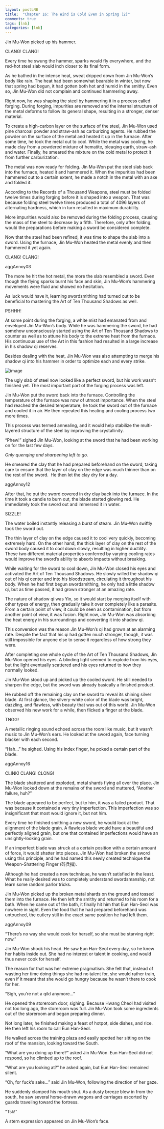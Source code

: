 ```yaml
---
layout: postLNB
title:  "Chapter 16: The Wind is Cold Even in Spring (2)"
comments: true
tags: [lnb]
categories: [lnb]
---
```


Jin Mu-Won picked up his hammer.

CLANG! CLANG!

Every time he swung the hammer, sparks would fly everywhere, and the red-hot steel slab would inch closer to its final form.

As he bathed in the intense heat, sweat dripped down from Jin Mu-Won’s body like rain. The heat had been somewhat bearable in winter, but now that spring had begun, it had gotten both hot and humid in the smithy. Even so, Jin Mu-Won did not complain and continued hammering away.

Right now, he was shaping the steel by hammering it in a process called forging. During forging, impurities are removed and the internal structure of the metal deforms to follow its general shape, resulting in a stronger, denser material.

To create a high-carbon layer on the surface of the steel, Jin Mu-Won used pine charcoal powder and straw-ash as carburizing agents. He rubbed the powder on the surface of the metal and heated it up in the furnace. After some time, he took the metal out to cool. While the metal was cooling, he made clay from a powdered mixture of hematite, bleaqing earth, straw-ash and water. Finally, he smeared the mixture on the cold metal to protect it from further carburization.

The metal was now ready for folding. Jin Mu-Won put the steel slab back into the furnace, heated it and hammered it. When the impurities had been hammered out to a certain extent, he made a notch in the metal with an axe and folded it.

According to the Records of a Thousand Weapons, steel must be folded twelve times during forging before it is shaped into a weapon. That was because folding steel twelve times produced a total of 4096 layers of alternating hardness, which in turn resulted in maximum durability.

More impurities would also be removed during the folding process, causing the mass of the steel to decrease by a fifth. Therefore, only after folding, would the preparations before making a sword be considered complete.

Now that the steel had been refined, it was time to shape the slab into a sword. Using the furnace, Jin Mu-Won heated the metal evenly and then hammered it yet again.

CLANG! CLANG!

aggAnnoy03

The more he hit the hot metal, the more the slab resembled a sword. Even though the flying sparks burnt his face and skin, Jin Mu-Won’s hammering movements were fluid and showed no hesitation.

As luck would have it, learning swordsmithing had turned out to be beneficial to mastering the Art of Ten Thousand Shadows as well.

PSHHH!

At some point during the forging, a white mist had emanated from and enveloped Jin Mu-Won’s body. While he was hammering the sword, he had somehow unconsciously started using the Art of Ten Thousand Shadows to counter as well as to attune his body to the extreme heat from the furnace. His continuous use of the Art in this fashion had resulted in a large increase in his shadow qi reserves.

Besides dealing with the heat, Jin Mu-Won was also attempting to merge his shadow qi into his hammer in order to optimize each and every strike.

![image](/Images/016-insert.jpg)

The ugly slab of steel now looked like a perfect sword, but his work wasn’t finished yet. The most important part of the forging process was left.

Jin Mu-Won put the sword back into the furnace. Controlling the temperature of the furnace was now of utmost importance. When the steel had reached the desired temperature, he took the sword out of the furnace and cooled it in air. He then repeated this heating and cooling process two more times.

This process was termed annealing, and it would help stabilize the multi-layered structure of the steel by improving the crystallinity.

“Phew!” sighed Jin Mu-Won, looking at the sword that he had been working on for the last few days.

*Only quenqing and sharpening left to go.*

He smeared the clay that he had prepared beforehand on the sword, taking care to ensure that the layer of clay on the edge was much thinner than on the rest of the sword.&#160; He then let the clay dry for a day.

aggAnnoy12

After that, he put the sword covered in dry clay back into the furnace. In the time it took a candle to burn out, the blade started glowing red. He immediately took the sword out and immersed it in water.

SIZZLE!

The water boiled instantly releasing a burst of steam. Jin Mu-Won swiftly took the sword out.

The thin layer of clay on the edge caused it to cool very quickly, becoming extremely hard. On the other hand, the thick layer of clay on the rest of the sword body caused it to cool down slowly, resulting in higher ductility. These two different material properties conferred by varying cooling rates would improve the sword’s ability to absorb impacts without breaking.

While waiting for the sword to cool down, Jin Mu-Won closed his eyes and activated the Art of Ten Thousand Shadows. He slowly willed the shadow qi out of his qi center and into his bloodstream, circulating it throughout his body. When he had first begun swordsmithing, he only had a little shadow qi, but as time passed, it had grown stronger at an amazing rate.

The nature of shadow qi was Yin, so it would start by merging itself with other types of energy, then gradually take it over completely like a parasite. From a certain point of view, it could be seen as contamination, but from another point of view, it was fusion. Right now, Jin Mu-Won was absorbing the heat energy in his surroundings and converting it into shadow qi.

This conversion was the reason Jin Mu-Won’s qi had grown at an alarming rate. Despite the fact that his qi had gotten much stronger, though, it was still impossible for anyone else to sense it regardless of how strong they were.

After completing one whole cycle of the Art of Ten Thousand Shadows, Jin Mu-Won opened his eyes. A blinding light seemed to explode from his eyes, but the light eventually scattered and his eyes returned to how they normally looked.

Jin Mu-Won stood up and picked up the cooled sword. He still needed to sharpen the edge, but the sword was already basically a finished product.

He rubbed off the remaining clay on the sword to reveal its shining silver blade. At first glance, the silvery-white color of the blade was bright, dazzling, and flawless, with beauty that was out of this world. Jin Mu-Won observed his new work for a while, then flicked a finger at the blade.

TNGG!

A metallic ringing sound echoed across the room like music, but it wasn’t music to Jin Mu-Won’s ears. He looked at the sword again, face turning blacker with each second.

“Hah…” he sighed. Using his index finger, he poked a certain part of the blade.

aggAnnoy16

CLINK! CLANG! CLONG!

The blade shattered and exploded, metal shards flying all over the place. Jin Mu-Won looked down at the remains of the sword and muttered, “Another failure, huh?”

The blade appeared to be perfect, but to him, it was a failed product. That was because it contained a very tiny imperfection. This imperfection was so insignificant that most would ignore it, but not him.

Every time he finished smithing a new sword, he would look at the alignment of the blade grain. A flawless blade would have a beautiful and perfectly aligned grain, but one that contained imperfections would have an unsightly-looking grain.

If an imperfect blade was struck at a certain position with a certain amount of force, it would shatter into pieces. Jin Mu-Won had broken the sword using this principle, and he had named this newly created technique the Weapon-Shattering Finger (碎兵指).

Although he had created a new technique, he wasn’t satisfied in the least. What he really desired was to completely understand swordsmanship, not learn some random parlor tricks.

Jin Mu-Won picked up the broken metal shards on the ground and tossed them into the furnace. He then left the smithy and returned to his room for a bath. When he came out of the bath, it finally hit him that Eun Han-Seol was nowhere in sight. Even the food that he had prepared beforehand was untouched, the cutlery still in the exact same position he had left them.

aggAnnoy09

“There’s no way she would cook for herself, so she must be starving right now.”

Jin Mu-Won shook his head. He saw Eun Han-Seol every day, so he knew her habits inside out. She had no interest or talent in cooking, and would thus never cook for herself.

The reason for that was her extreme pragmatism. She felt that, instead of wasting her time doing things she had no talent for, she would rather train, even if it meant that she would go hungry because he wasn’t there to cook for her.

“Sigh, you’re not a qild anymore…” 

He opened the storeroom door, sighing. Because Hwang Cheol had visited not too long ago, the storeroom was full. Jin Mu-Won took some ingredients out of the storeroom and began preparing dinner.

Not long later, he finished making a feast of hotpot, side dishes, and rice. He then left his room to call Eun Han-Seol.

He walked across the training plaza and easily spotted her sitting on the roof of the mansion, looking toward the South.

“What are you doing up there?” asked Jin Mu-Won. Eun Han-Seol did not respond, so he climbed up to the roof.

“What are you looking at?” he asked again, but Eun Han-Seol remained silent.

“Oh, for fuck’s sake…” said Jin Mu-Won, following the direction of her gaze.

He suddenly clamped his mouth shut. As a dusty breeze blew in from the south, he saw several horse-drawn wagons and carriages escorted by guards traveling toward the fortress.

“Tsk!”

A stern expression appeared on Jin Mu-Won’s face.

